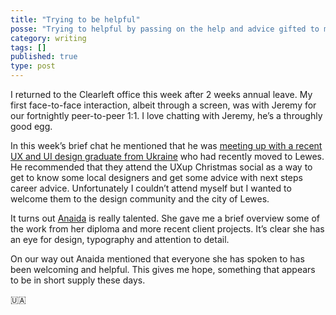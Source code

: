 ```yaml
---
title: "Trying to be helpful"
posse: "Trying to helpful by passing on the help and advice gifted to me."
category: writing
tags: []
published: true
type: post
---
```


I returned to the Clearleft office this week after 2 weeks annual leave. My first face-to-face interaction, albeit through a screen, was with Jeremy for our fortnightly peer-to-peer 1:1. I love chatting with Jeremy, he’s a throughly good egg.

In this week’s brief chat he mentioned that he was [meeting up with a recent UX and UI design graduate from Ukraine](https://adactio.com/notes/19700) who had recently moved to Lewes. He recommended that they attend the UXup Christmas social as a way to get to know some local designers and get some advice with next steps career advice. Unfortunately I couldn’t attend myself but I wanted to welcome them to the design community and the city of Lewes.

It turns out [Anaida](https://www.linkedin.com/in/anaida-bademian/) is really talented. She gave me a brief overview some of the work from her diploma and more recent client projects. It’s clear she has an eye for design, typography and attention to detail.

On our way out Anaida mentioned that everyone she has spoken to has been welcoming and helpful. This gives me hope, something that appears to be in short supply these days.

🇺🇦️